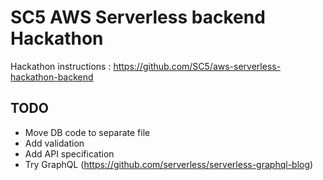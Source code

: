 # SC5 AWS Serverless backend Hackathon

Hackathon instructions : https://github.com/SC5/aws-serverless-hackathon-backend

## TODO

- Move DB code to separate file
- Add validation
- Add API specification
- Try GraphQL (https://github.com/serverless/serverless-graphql-blog)
